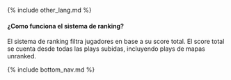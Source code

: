 {% include other_lang.md %}

#### ¿Como funciona el sistema de ranking?

El sistema de ranking filtra jugadores en base a su score total. El score total se cuenta desde todas las plays subidas, incluyendo plays de mapas unranked.

<!-- Don't touch this part thank you -->
{% include bottom_nav.md %}